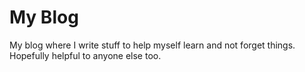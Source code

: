 # My Blog

My blog where I write stuff to help myself learn and not forget things. Hopefully helpful to anyone else too.
